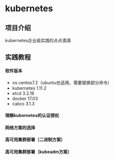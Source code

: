 # kubernetes

## 项目介绍
kubernetes企业级实践的点点滴滴

## 实践教程
#### 软件版本
- os centos7.2（ubuntu也适用，需要替换部分命令）
- kubernetes 1.11.2
- etcd 3.2.18
- docker 17.03
- calico 3.1.3

#### 理解kubernetes的认证授权
#### 网络方案的选择
#### 高可用集群部署（二进制方案）
#### 高可用集群部署（kubeadm方案）
